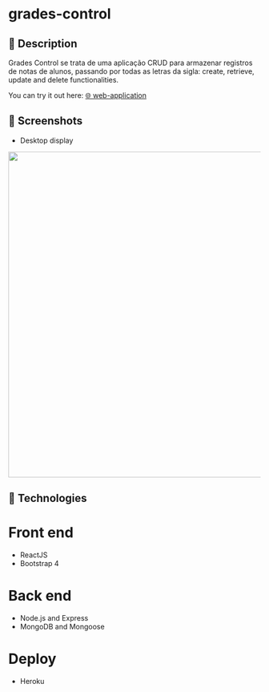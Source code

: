 # grades-control

## 📖 Description

Grades Control se trata de uma aplicação CRUD para armazenar registros de notas de alunos, passando por todas as letras da sigla: create, retrieve, update and delete functionalities.

You can try it out here: <a href="https://grades-frontend-web.herokuapp.com">🌐 web-application</a>

## 📸 Screenshots

- Desktop display
<p align="center">
<img src="https://imgur.com/llIwMHf.png" width="650px">
</p>

## 🚀 Technologies

# Front end
- ReactJS
- Bootstrap 4
# Back end
- Node.js and Express
- MongoDB and Mongoose
# Deploy
- Heroku

